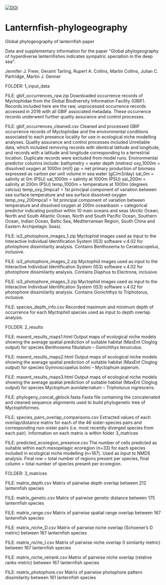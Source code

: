 <a href="https://zenodo.org/badge/latestdoi/511675612"><img src="https://zenodo.org/badge/511675612.svg" alt="DOI"></a>

# Lanternfish-phylogeography
Global phylogeography of lanternfish paper

Data and supplementary information for the paper "Global phylogeography of hyperdiverse lanternfishes indicates sympatric speciation in the deep sea".

Jennifer J. Freer, Geraint Tarling, Rupert A. Collins, Martin Collins, Julian C. Partridge, Martin J. Genner

FOLDER: 1_input_data

FILE: gbif_occurrences_raw.zip
Downloaded occurrence records of Myctophidae from the Global Biodiversity Information Facility (GBIF).  Records included here are the raw, unprocessed occurrence records accessed in 2016 with all GBIF associated metadata. These occurrence records underwent further quality assurance and control processes.  

FILE: gbif_occurrences_cleaned.csv
Cleaned and processed GBIF occurrence records of Myctophidae and the environmental conditions associated to each presence locality for use in ecological niche modelling analyses. Quality assurance and control processes included Unreliable data, which included removing records with identical latitude and longitude, and records with a latitude and longitude corresponding to a terrestrial location. Duplicate records were excluded from model runs. Environmental predictor columns include:
bathymetry = water depth (metres)
oxy_1000m = dissolved oxygen at 1000m (ml/l)
pp = net primary production of biomass expressed as carbon per unit volume in sea water (gC/m3/day)
sal_0m = salinity at 0m (PSU)
sal_1000m = salinity at 1000m (PSU)
sal_200m = salinity at 200m (PSU)
temp_1000m = temperature at 1000m (degrees celcius)
temp_oxy_0mpca1 = 1st principal component of variation between sea surface temperature and sea surface dissolved oxygen
temp_oxy_200mpca1 = 1st principal component of variation between temperature and dissolved oxygen at 200m
oceanbasin = categorical predictor indicating position within 10 main oceans and seas (Arctic Ocean, North and South Atlantic Ocean, North and South Pacific Ocean, Southern Ocean, Indian Ocean, Baltic Sea, Mediterranean Region, South China and Eastern Archipelagic Seas).

FILE: is3_photophore_images_1.zip
Myctophid images used as input to the Interactive Individual Identification System (IS3) software v.4.02 for photophore dissimilarity analysis. Contains Benthosema to Ceratoscopelus, inclusive.

FILE: is3_photophore_images_2.zip
Myctophid images used as input to the Interactive Individual Identification System (IS3) software v.4.02 for photophore dissimilarity analysis. Contains Diaphus to Electrona, inclusive.

FILE: is3_photophore_images_3.zip
Myctophid images used as input to the Interactive Individual Identification System (IS3) software v.4.02 for photophore dissimilarity analysis. Contains Gonichthys to Triphotorus, inclusive.

FILE: species_depth_info.csv
Recorded maximum and minimum depth of occurrence for each Myctophid species used as input to depth overlap analysis.

FOLDER: 2_results

FILE: maxent_results_maps1.html
Output maps of ecological niche models showing the average spatial prediction of suitable habitat (MaxEnt Cloglog output) for species Benthosema fibulatum – Gonichthys tenuiculus.

FILE: maxent_results_maps2.html
Output maps of ecological niche models showing the average spatial prediction of suitable habitat (MaxEnt Cloglog output) for species Gymnoscopelus bolini – Myctophum asperum.

FILE: maxent_results_maps3.html
Output maps of ecological niche models showing the average spatial prediction of suitable habitat (MaxEnt Cloglog output) for species Myctophum aurolaternatum – Triphoturus nigrescens.

FILE: phylogeny_concat_gblock.fasta
Fasta file containing the concatenated and cleaned sequence alignments used to build phylogenetic tree of Myctophiformes.

FILE: species_pairs_overlap_comparisons.csv
Extracted values of each overlap/distance matrix for each of the 46 sister-species pairs and corresponding non-sister pairs (i.e. most recently diverged species from each pair). Information on each matrix is within folder 3_matrices

FILE: predicted_ecoregion_presence.csv
The number of cells predicted as suitable within each mesopelagic ecoregion (n=33) for each species included in ecological niche modelling (n=167). Used as input to NMDS analysis. Final row = total number of regions present per species, final column = total number of species present per ecoregion.

FOLDER: 3_matrices

FILE: matrix_depth.csv
Matrix of pairwise depth overlap between 212 lanternfish species

FILE: matrix_genetic.csv
Matrix of pairwise genetic distance between 175 lanternfish species

FILE: matrix_range.csv
Matrix of pairwise spatial range overlap between 167 lanternfish species

FILE: matrix_niche_D.csv 
Matrix of pairwise niche overlap (Schoener’s D metric) between 167 lanternfish species

FILE: matrix_niche_I.csv 
Matrix of pairwise niche overlap (I similarity metric) between 167 lanternfish species

FILE: matrix_niche_relrank.csv 
Matrix of pairwise niche overlap (relative ranks metric) between 167 lanternfish species

FILE: matrix_photophore.csv 
Matrix of pairwise photophore pattern dissimilarity between 161 lanternfish species

